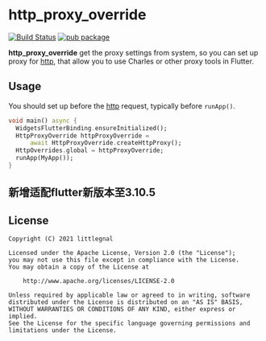 # http_proxy_override
[![Build Status](https://api.cirrus-ci.com/github/littleGnAl/http_proxy_override.svg)](https://cirrus-ci.com/github/littleGnAl/http_proxy_override) 
[![pub package](https://img.shields.io/pub/v/http_proxy_override.svg)](https://pub.dev/packages/http_proxy_override)

**http_proxy_override** get the proxy settings from system, so you can set up proxy for [http](https://pub.dev/packages/http), that allow you to use Charles or other proxy tools in Flutter.

## Usage

You should set up before the [http](https://pub.dev/packages/http) request, typically before `runApp()`.

```dart
void main() async {
  WidgetsFlutterBinding.ensureInitialized();
  HttpProxyOverride httpProxyOverride =
      await HttpProxyOverride.createHttpProxy();
  HttpOverrides.global = httpProxyOverride;
  runApp(MyApp());
}
```
## 新增适配flutter新版本至3.10.5
## License

    Copyright (C) 2021 littlegnal

    Licensed under the Apache License, Version 2.0 (the "License");
    you may not use this file except in compliance with the License.
    You may obtain a copy of the License at

        http://www.apache.org/licenses/LICENSE-2.0

    Unless required by applicable law or agreed to in writing, software
    distributed under the License is distributed on an "AS IS" BASIS,
    WITHOUT WARRANTIES OR CONDITIONS OF ANY KIND, either express or implied.
    See the License for the specific language governing permissions and
    limitations under the License.